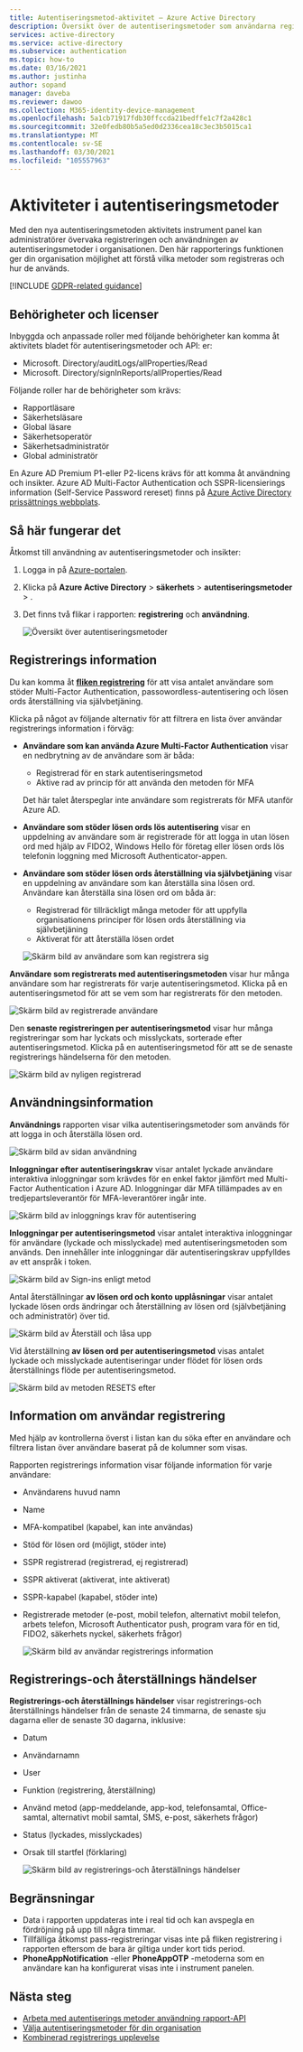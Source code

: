 ```yaml
---
title: Autentiseringsmetod-aktivitet – Azure Active Directory
description: Översikt över de autentiseringsmetoder som användarna registrerar för att logga in och återställa lösen ord.
services: active-directory
ms.service: active-directory
ms.subservice: authentication
ms.topic: how-to
ms.date: 03/16/2021
ms.author: justinha
author: sopand
manager: daveba
ms.reviewer: dawoo
ms.collection: M365-identity-device-management
ms.openlocfilehash: 5a1cb71917fdb30ffccda21bedffe1c7f2a428c1
ms.sourcegitcommit: 32e0fedb80b5a5ed0d2336cea18c3ec3b5015ca1
ms.translationtype: MT
ms.contentlocale: sv-SE
ms.lasthandoff: 03/30/2021
ms.locfileid: "105557963"
---
```

# <a name="authentication-methods-activity"></a>Aktiviteter i autentiseringsmetoder 

Med den nya autentiseringsmetoden aktivitets instrument panel kan administratörer övervaka registreringen och användningen av autentiseringsmetoder i organisationen. Den här rapporterings funktionen ger din organisation möjlighet att förstå vilka metoder som registreras och hur de används.

[!INCLUDE [GDPR-related guidance](../../../includes/gdpr-dsr-and-stp-note.md)]

## <a name="permissions-and-licenses"></a>Behörigheter och licenser

Inbyggda och anpassade roller med följande behörigheter kan komma åt aktivitets bladet för autentiseringsmetoder och API: er:

- Microsoft. Directory/auditLogs/allProperties/Read
- Microsoft. Directory/signInReports/allProperties/Read

Följande roller har de behörigheter som krävs:

- Rapportläsare
- Säkerhetsläsare
- Global läsare
- Säkerhetsoperatör
- Säkerhetsadministratör
- Global administratör

 En Azure AD Premium P1-eller P2-licens krävs för att komma åt användning och insikter. Azure AD Multi-Factor Authentication och SSPR-licensierings information (Self-Service Password rereset) finns på [Azure Active Directory prissättnings webbplats](https://azure.microsoft.com/pricing/details/active-directory/).

## <a name="how-it-works"></a>Så här fungerar det

Åtkomst till användning av autentiseringsmetoder och insikter:

1. Logga in på [Azure-portalen](https://portal.azure.com).
1. Klicka på **Azure Active Directory**  >  **säkerhets**  >  **autentiseringsmetoder**  >  .
1. Det finns två flikar i rapporten: **registrering** och **användning**.

   ![Översikt över autentiseringsmetoder](media/how-to-authentication-methods-usage-insights/registration-usage-tabs.png)

## <a name="registration-details"></a>Registrerings information

Du kan komma åt [**fliken registrering**](https://portal.azure.com/#blade/Microsoft_AAD_IAM/AuthMethodsOverviewBlade) för att visa antalet användare som stöder Multi-Factor Authentication, passowordless-autentisering och lösen ords återställning via självbetjäning. 

Klicka på något av följande alternativ för att filtrera en lista över användar registrerings information i förväg:

- **Användare som kan använda Azure Multi-Factor Authentication** visar en nedbrytning av de användare som är båda:
  - Registrerad för en stark autentiseringsmetod 
  - Aktive rad av princip för att använda den metoden för MFA 
  
  Det här talet återspeglar inte användare som registrerats för MFA utanför Azure AD. 
- **Användare som stöder lösen ords lös autentisering** visar en uppdelning av användare som är registrerade för att logga in utan lösen ord med hjälp av FIDO2, Windows Hello för företag eller lösen ords lös telefonin loggning med Microsoft Authenticator-appen. 
- **Användare som stöder lösen ords återställning via självbetjäning** visar en uppdelning av användare som kan återställa sina lösen ord. Användare kan återställa sina lösen ord om båda är:
  - Registrerad för tillräckligt många metoder för att uppfylla organisationens principer för lösen ords återställning via självbetjäning 
  - Aktiverat för att återställa lösen ordet 

  ![Skärm bild av användare som kan registrera sig](media/how-to-authentication-methods-usage-insights/users-capable.png)

**Användare som registrerats med autentiseringsmetoden** visar hur många användare som har registrerats för varje autentiseringsmetod. Klicka på en autentiseringsmetod för att se vem som har registrerats för den metoden.

![Skärm bild av registrerade användare](media/how-to-authentication-methods-usage-insights/users-registered.png)

Den **senaste registreringen per autentiseringsmetod** visar hur många registreringar som har lyckats och misslyckats, sorterade efter autentiseringsmetod. Klicka på en autentiseringsmetod för att se de senaste registrerings händelserna för den metoden.

![Skärm bild av nyligen registrerad](media/how-to-authentication-methods-usage-insights/recently-registered.png)

## <a name="usage-details"></a>Användningsinformation

**Användnings** rapporten visar vilka autentiseringsmetoder som används för att logga in och återställa lösen ord.

![Skärm bild av sidan användning](media/how-to-authentication-methods-usage-insights/usage-page.png)

**Inloggningar efter autentiseringskrav** visar antalet lyckade användare interaktiva inloggningar som krävdes för en enkel faktor jämfört med Multi-Factor Authentication i Azure AD. Inloggningar där MFA tillämpades av en tredjepartsleverantör för MFA-leverantörer ingår inte.

![Skärm bild av inloggnings krav för autentisering](media/how-to-authentication-methods-usage-insights/sign-ins-protected.png)

**Inloggningar per autentiseringsmetod** visar antalet interaktiva inloggningar för användare (lyckade och misslyckade) med autentiseringsmetoden som används. Den innehåller inte inloggningar där autentiseringskrav uppfylldes av ett anspråk i token.

![Skärm bild av Sign-ins enligt metod](media/how-to-authentication-methods-usage-insights/sign-ins-by-method.png)

Antal återställningar **av lösen ord och konto upplåsningar** visar antalet lyckade lösen ords ändringar och återställning av lösen ord (självbetjäning och administratör) över tid.

![Skärm bild av Återställ och låsa upp](media/how-to-authentication-methods-usage-insights/password-changes.png)

Vid återställning **av lösen ord per autentiseringsmetod** visas antalet lyckade och misslyckade autentiseringar under flödet för lösen ords återställnings flöde per autentiseringsmetod.

![Skärm bild av metoden RESETS efter](media/how-to-authentication-methods-usage-insights/resets-by-method.png)

## <a name="user-registration-details"></a>Information om användar registrering 

Med hjälp av kontrollerna överst i listan kan du söka efter en användare och filtrera listan över användare baserat på de kolumner som visas.

Rapporten registrerings information visar följande information för varje användare:

- Användarens huvud namn
- Name
- MFA-kompatibel (kapabel, kan inte användas)
- Stöd för lösen ord (möjligt, stöder inte)
- SSPR registrerad (registrerad, ej registrerad)
- SSPR aktiverat (aktiverat, inte aktiverat)
- SSPR-kapabel (kapabel, stöder inte) 
- Registrerade metoder (e-post, mobil telefon, alternativt mobil telefon, arbets telefon, Microsoft Authenticator push, program vara för en tid, FIDO2, säkerhets nyckel, säkerhets frågor)

  ![Skärm bild av användar registrerings information](media/how-to-authentication-methods-usage-insights/registration-details.png)

## <a name="registration-and-reset-events"></a>Registrerings-och återställnings händelser 

**Registrerings-och återställnings händelser** visar registrerings-och återställnings händelser från de senaste 24 timmarna, de senaste sju dagarna eller de senaste 30 dagarna, inklusive:

- Datum
- Användarnamn
- User 
- Funktion (registrering, återställning)
- Använd metod (app-meddelande, app-kod, telefonsamtal, Office-samtal, alternativt mobil samtal, SMS, e-post, säkerhets frågor)
- Status (lyckades, misslyckades)
- Orsak till startfel (förklaring)

  ![Skärm bild av registrerings-och återställnings händelser](media/how-to-authentication-methods-usage-insights/registration-and-reset-logs.png)

## <a name="limitations"></a>Begränsningar

- Data i rapporten uppdateras inte i real tid och kan avspegla en fördröjning på upp till några timmar.
- Tillfälliga åtkomst pass-registreringar visas inte på fliken registrering i rapporten eftersom de bara är giltiga under kort tids period.
- **PhoneAppNotification** -eller **PhoneAppOTP** -metoderna som en användare kan ha konfigurerat visas inte i instrument panelen. 

## <a name="next-steps"></a>Nästa steg

- [Arbeta med autentiserings metoder användning rapport-API](/graph/api/resources/authenticationmethods-usage-insights-overview?view=graph-rest-beta)
- [Välja autentiseringsmetoder för din organisation](concept-authentication-methods.md)
- [Kombinerad registrerings upplevelse](concept-registration-mfa-sspr-combined.md)
